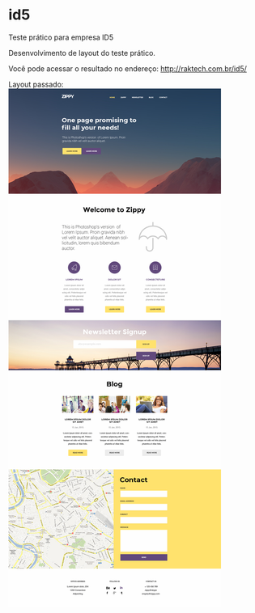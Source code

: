 # id5
Teste prático para empresa ID5

Desenvolvimento de layout do teste prático.

Você pode acessar o resultado no endereço: http://raktech.com.br/id5/

Layout passado:
![](ID5-Challenge/layout.png)
